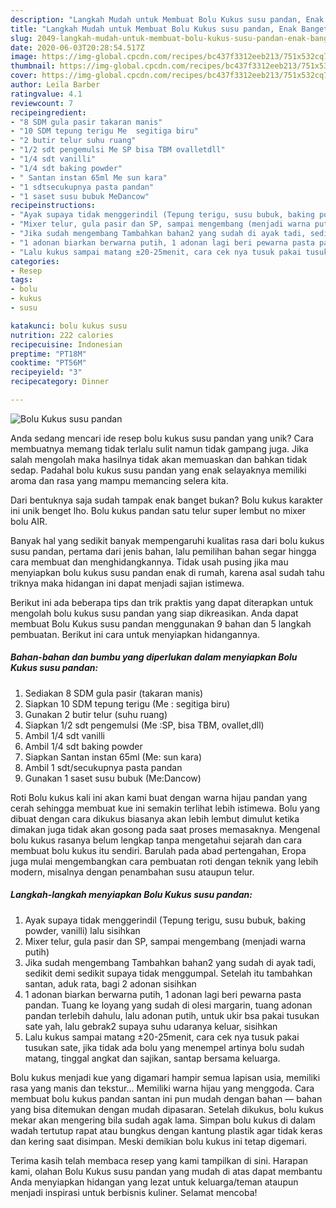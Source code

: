 ```yaml
---
description: "Langkah Mudah untuk Membuat Bolu Kukus susu pandan, Enak Banget"
title: "Langkah Mudah untuk Membuat Bolu Kukus susu pandan, Enak Banget"
slug: 2049-langkah-mudah-untuk-membuat-bolu-kukus-susu-pandan-enak-banget
date: 2020-06-03T20:28:54.517Z
image: https://img-global.cpcdn.com/recipes/bc437f3312eeb213/751x532cq70/bolu-kukus-susu-pandan-foto-resep-utama.jpg
thumbnail: https://img-global.cpcdn.com/recipes/bc437f3312eeb213/751x532cq70/bolu-kukus-susu-pandan-foto-resep-utama.jpg
cover: https://img-global.cpcdn.com/recipes/bc437f3312eeb213/751x532cq70/bolu-kukus-susu-pandan-foto-resep-utama.jpg
author: Leila Barber
ratingvalue: 4.1
reviewcount: 7
recipeingredient:
- "8 SDM gula pasir takaran manis"
- "10 SDM tepung terigu Me  segitiga biru"
- "2 butir telur suhu ruang"
- "1/2 sdt pengemulsi Me SP bisa TBM ovalletdll"
- "1/4 sdt vanilli"
- "1/4 sdt baking powder"
- " Santan instan 65ml Me sun kara"
- "1 sdtsecukupnya pasta pandan"
- "1 saset susu bubuk MeDancow"
recipeinstructions:
- "Ayak supaya tidak menggerindil (Tepung terigu, susu bubuk, baking powder, vanilli) lalu sisihkan"
- "Mixer telur, gula pasir dan SP, sampai mengembang (menjadi warna putih)"
- "Jika sudah mengembang Tambahkan bahan2 yang sudah di ayak tadi, sedikit demi sedikit supaya tidak menggumpal. Setelah itu tambahkan santan, aduk rata, bagi 2 adonan sisihkan"
- "1 adonan biarkan berwarna putih, 1 adonan lagi beri pewarna pasta pandan. Tuang ke loyang yang sudah di olesi margarin, tuang adonan pandan terlebih dahulu, lalu adonan putih, untuk ukir bsa pakai tusukan sate yah, lalu gebrak2 supaya suhu udaranya keluar, sisihkan"
- "Lalu kukus sampai matang ±20-25menit, cara cek nya tusuk pakai tusukan sate, jika tidak ada bolu yang menempel artinya bolu sudah matang, tinggal angkat dan sajikan, santap bersama keluarga."
categories:
- Resep
tags:
- bolu
- kukus
- susu

katakunci: bolu kukus susu 
nutrition: 222 calories
recipecuisine: Indonesian
preptime: "PT18M"
cooktime: "PT56M"
recipeyield: "3"
recipecategory: Dinner

---
```



![Bolu Kukus susu pandan](https://img-global.cpcdn.com/recipes/bc437f3312eeb213/751x532cq70/bolu-kukus-susu-pandan-foto-resep-utama.jpg)

Anda sedang mencari ide resep bolu kukus susu pandan yang unik? Cara membuatnya memang tidak terlalu sulit namun tidak gampang juga. Jika salah mengolah maka hasilnya tidak akan memuaskan dan bahkan tidak sedap. Padahal bolu kukus susu pandan yang enak selayaknya memiliki aroma dan rasa yang mampu memancing selera kita.

Dari bentuknya saja sudah tampak enak banget bukan? Bolu kukus karakter ini unik benget lho. Bolu kukus pandan satu telur super lembut no mixer bolu AIR.

Banyak hal yang sedikit banyak mempengaruhi kualitas rasa dari bolu kukus susu pandan, pertama dari jenis bahan, lalu pemilihan bahan segar hingga cara membuat dan menghidangkannya. Tidak usah pusing jika mau menyiapkan bolu kukus susu pandan enak di rumah, karena asal sudah tahu triknya maka hidangan ini dapat menjadi sajian istimewa.


Berikut ini ada beberapa tips dan trik praktis yang dapat diterapkan untuk mengolah bolu kukus susu pandan yang siap dikreasikan. Anda dapat membuat Bolu Kukus susu pandan menggunakan 9 bahan dan 5 langkah pembuatan. Berikut ini cara untuk menyiapkan hidangannya.

<!--inarticleads1-->

##### Bahan-bahan dan bumbu yang diperlukan dalam menyiapkan Bolu Kukus susu pandan:

1. Sediakan 8 SDM gula pasir (takaran manis)
1. Siapkan 10 SDM tepung terigu (Me : segitiga biru)
1. Gunakan 2 butir telur (suhu ruang)
1. Siapkan 1/2 sdt pengemulsi (Me :SP, bisa TBM, ovallet,dll)
1. Ambil 1/4 sdt vanilli
1. Ambil 1/4 sdt baking powder
1. Siapkan  Santan instan 65ml (Me: sun kara)
1. Ambil 1 sdt/secukupnya pasta pandan
1. Gunakan 1 saset susu bubuk (Me:Dancow)


Roti Bolu kukus kali ini akan kami buat dengan warna hijau pandan yang cerah sehingga membuat kue ini semakin terlihat lebih istimewa. Bolu yang dibuat dengan cara dikukus biasanya akan lebih lembut dimulut ketika dimakan juga tidak akan gosong pada saat proses memasaknya. Mengenal bolu kukus rasanya belum lengkap tanpa mengetahui sejarah dan cara membuat bolu kukus itu sendiri. Barulah pada abad pertengahan, Eropa juga mulai mengembangkan cara pembuatan roti dengan teknik yang lebih modern, misalnya dengan penambahan susu ataupun telur. 

<!--inarticleads2-->

##### Langkah-langkah menyiapkan Bolu Kukus susu pandan:

1. Ayak supaya tidak menggerindil (Tepung terigu, susu bubuk, baking powder, vanilli) lalu sisihkan
1. Mixer telur, gula pasir dan SP, sampai mengembang (menjadi warna putih)
1. Jika sudah mengembang Tambahkan bahan2 yang sudah di ayak tadi, sedikit demi sedikit supaya tidak menggumpal. Setelah itu tambahkan santan, aduk rata, bagi 2 adonan sisihkan
1. 1 adonan biarkan berwarna putih, 1 adonan lagi beri pewarna pasta pandan. Tuang ke loyang yang sudah di olesi margarin, tuang adonan pandan terlebih dahulu, lalu adonan putih, untuk ukir bsa pakai tusukan sate yah, lalu gebrak2 supaya suhu udaranya keluar, sisihkan
1. Lalu kukus sampai matang ±20-25menit, cara cek nya tusuk pakai tusukan sate, jika tidak ada bolu yang menempel artinya bolu sudah matang, tinggal angkat dan sajikan, santap bersama keluarga.


Bolu kukus menjadi kue yang digamari hampir semua lapisan usia, memiliki rasa yang manis dan tekstur… Memiliki warna hijau yang menggoda. Cara membuat bolu kukus pandan santan ini pun mudah dengan bahan — bahan yang bisa ditemukan dengan mudah dipasaran. Setelah dikukus, bolu kukus mekar akan mengering bila sudah agak lama. Simpan bolu kukus di dalam wadah tertutup rapat atau bungkus dengan kantung plastik agar tidak keras dan kering saat disimpan. Meski demikian bolu kukus ini tetap digemari. 

Terima kasih telah membaca resep yang kami tampilkan di sini. Harapan kami, olahan Bolu Kukus susu pandan yang mudah di atas dapat membantu Anda menyiapkan hidangan yang lezat untuk keluarga/teman ataupun menjadi inspirasi untuk berbisnis kuliner. Selamat mencoba!
